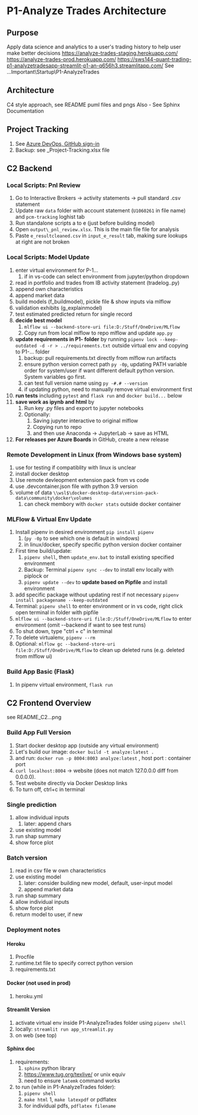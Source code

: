 # P1-Analyze Trades Architecture

## Purpose

Apply data science and analytics to a user's trading history to help user make better decisions
<https://analyze-trades-staging.herokuapp.com/>
<https://analyze-trades-prod.herokuapp.com/>
<https://sws144-quant-trading-p1-analyzetradesapp-streamlit-p1-an-q656h3.streamlitapp.com/>
See ...Important\Startup\P1-AnalyzeTrades

## Architecture

C4 style approach, see README puml files and pngs
Also - See Sphinx Documentation

## Project Tracking

1. See [Azure DevOps, GitHub sign-in](https://dev.azure.com/swang4331/P1-AnalyzeTrades/_backlogs/backlog/P1-AnalyzeTrades%20Team/Features/?showParents=true)
1. Backup: see _Project-Tracking.xlsx file

## C2 Backend

### Local Scripts: Pnl Review

1. Go to Interactive Brokers -> activity statements -> pull standard .csv statement
1. Update raw `data` folder with account statement (`U1060261` in file name) and `pcm-tracking` loghist tab
1. Run standalone scripts a to e (just before building model)
1. Open `output\_pnl_review.xlsx`. This is the main file file for analysis
1. Paste `e_resultcleaned.csv` in `input_e_result` tab, making sure lookups at right are not broken

### Local Scripts: Model Update

1. enter virtual environment for P-1...
    1. if in vs-code can select environment from jupyter/python dropdown
1. read in portfolio and trades from IB activity statement (tradelog..py)
1. append own characteristics
1. append market data
1. build models (f_buildmodel), pickle file & show inputs via mlflow
1. validation exhibits (g_explainmodel)
1. test estimated predicted return for single record
1. **decide best model**
    1. `mlflow ui --backend-store-uri file:D:/Stuff/OneDrive/MLflow`
    1. Copy run from local mlflow to repo mlflow and update `app.py`
1. **update requirements in P1- folder** by running `pipenv lock --keep-outdated -d -r > ../requirements.txt` outside virtual env and copying to P1-... folder
    1. backup: pull requirements.txt directly from mlflow run artifacts
    1. ensure python version correct path `py -0p`, updating PATH variable order for system/user if want different default python version. System
    variables go first.
    1. can test full version name using `py -#.# --version`
    1. if updating python, need to manually remove virtual environment first
1. **run tests** including `pytest` and `flask run` and `docker build...` below
1. **save work as ipynb and html** by
    1. Run key .py files and export to jupyter notebooks
    1. Optionally:
        1. Saving jupyter interactive to original mlflow
        1. Copying run to repo
        1. and then use Anaconda -> JupyterLab -> save as HTML
1. **For releases per Azure Boards** in GitHub, create a new release

### Remote Development in Linux (from Windows base system)

1. use for testing if compatiblity with linux is unclear
1. install docker desktop
1. Use remote devleopment extension pack from vs code
1. use .devcontainer.json file with python 3.9 version 
1. volume of data `\\wsl$\docker-desktop-data\version-pack-data\community\docker\volumes`
    1. can check membory with `docker stats` outside docker container

### MLFlow & Virtual Env Update

1. Install pipenv in desired environment ` pip install pipenv ` 
    1. (`py -0p` to see which one is default in windows) 
    1. in linux/docker, specify specific python version docker container
1. First time build/update:
    1. `pipenv shell`, then `update_env.bat` to install existing specified environment
    1. Backup: Terminal `pipenv sync --dev` to install env locally with piplock or 
    1. `pipenv update --dev` to **update based on Pipfile** and install environment
1. add specific package without updating rest if not necessary `pipenv install packagename --keep-outdated`
1. Terminal: `pipenv shell` to enter environment or in vs code, right click open terminal in folder with pipfile
1. `mlflow ui --backend-store-uri file:D:/Stuff/OneDrive/MLflow` to enter environment (omit --backend if want to see test runs)
1. To shut down, type "ctrl + c" in terminal
1. To delete virtualenv, `pipenv --rm`
1. Optional: `mlflow gc --backend-store-uri file:D:/Stuff/OneDrive/MLflow` to clean up deleted runs (e.g. deleted from mlflow ui)

### Build App Basic (Flask)

1. In pipenv virtual environment, `flask run`

## C2 Frontend Overview

see README_C2...png

### Build App Full Version

1. Start docker desktop app (outside any virtual environment)
1. Let's build our image: `docker build -t analyze:latest .`
1. and run: `docker run -p 8004:8003 analyze:latest` ,  host port : container port
1. `curl localhost:8004` -> website (does not match 127.0.0.0 diff from 0.0.0.0).
1. Test website directly via Docker Desktop links
1. To turn off, ctrl+c in terminal

### Single prediction

1. allow individual inputs
    1. later: append chars
1. use existing model
1. run shap summary
1. show force plot

### Batch version

1. read in csv file w own characteristics
1. use existing model
    1. later: consider building new model, default, user-input model
    1. append market data
1. run shap summary
1. allow individual inputs
1. show force plot
1. return model to user, if new

### Deployment notes

#### Heroku

1. Procfile
1. runtime.txt file to specify correct python version
1. requirements.txt

#### Docker (not used in prod)

1. heroku.yml

#### Streamlit Version

1. activate virtual env inside P1-AnalyzeTrades folder using `pipenv shell`  
1. locally: `streamlit run app_streamlit.py`
1. on web (see top)

#### Sphinx doc

1. requirements:
    1. `sphinx` python library
    1. https://www.tug.org/texlive/ or unix equiv
    1. need to ensure `latemk` command works
1. to run (while in P1-AnalyzeTrades folder):
    1. `pipenv shell`
    1. `make html` 
    1, `make latexpdf` or pdflatex
    1. for individual pdfs, `pdflatex filename`
